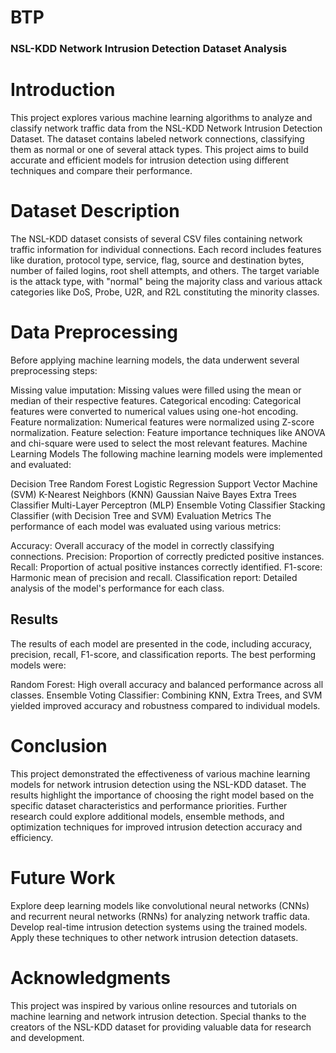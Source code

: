 # BTP
### NSL-KDD Network Intrusion Detection Dataset Analysis
# Introduction
This project explores various machine learning algorithms to analyze and classify network traffic data from the NSL-KDD Network Intrusion Detection Dataset. The dataset contains labeled network connections, classifying them as normal or one of several attack types. This project aims to build accurate and efficient models for intrusion detection using different techniques and compare their performance.

# Dataset Description
The NSL-KDD dataset consists of several CSV files containing network traffic information for individual connections. Each record includes features like duration, protocol type, service, flag, source and destination bytes, number of failed logins, root shell attempts, and others. The target variable is the attack type, with "normal" being the majority class and various attack categories like DoS, Probe, U2R, and R2L constituting the minority classes.

# Data Preprocessing
Before applying machine learning models, the data underwent several preprocessing steps:

Missing value imputation: Missing values were filled using the mean or median of their respective features.
Categorical encoding: Categorical features were converted to numerical values using one-hot encoding.
Feature normalization: Numerical features were normalized using Z-score normalization.
Feature selection: Feature importance techniques like ANOVA and chi-square were used to select the most relevant features.
Machine Learning Models
The following machine learning models were implemented and evaluated:

Decision Tree
Random Forest
Logistic Regression
Support Vector Machine (SVM)
K-Nearest Neighbors (KNN)
Gaussian Naive Bayes
Extra Trees Classifier
Multi-Layer Perceptron (MLP)
Ensemble Voting Classifier
Stacking Classifier (with Decision Tree and SVM)
Evaluation Metrics
The performance of each model was evaluated using various metrics:

Accuracy: Overall accuracy of the model in correctly classifying connections.
Precision: Proportion of correctly predicted positive instances.
Recall: Proportion of actual positive instances correctly identified.
F1-score: Harmonic mean of precision and recall.
Classification report: Detailed analysis of the model's performance for each class.

## Results
The results of each model are presented in the code, including accuracy, precision, recall, F1-score, and classification reports. The best performing models were:

Random Forest: High overall accuracy and balanced performance across all classes.
Ensemble Voting Classifier: Combining KNN, Extra Trees, and SVM yielded improved accuracy and robustness compared to individual models.

# Conclusion
This project demonstrated the effectiveness of various machine learning models for network intrusion detection using the NSL-KDD dataset. The results highlight the importance of choosing the right model based on the specific dataset characteristics and performance priorities. Further research could explore additional models, ensemble methods, and optimization techniques for improved intrusion detection accuracy and efficiency.

# Future Work
Explore deep learning models like convolutional neural networks (CNNs) and recurrent neural networks (RNNs) for analyzing network traffic data.
Develop real-time intrusion detection systems using the trained models.
Apply these techniques to other network intrusion detection datasets.
# Acknowledgments
This project was inspired by various online resources and tutorials on machine learning and network intrusion detection. Special thanks to the creators of the NSL-KDD dataset for providing valuable data for research and development.
